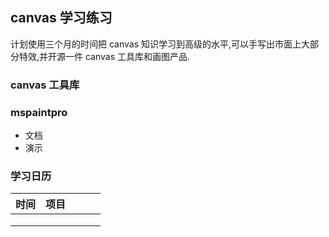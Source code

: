 <!--
 * @Author: zulezhe
 * @Date: 2021-01-13 14:43:17
 * @LastEditors: zulezhe
 * @LastEditTime: 2021-01-29 16:01:55
 * @Description: In User Settings Edit
 * @FilePath: \canvas\README.md
-->

## canvas 学习练习

计划使用三个月的时间把 canvas 知识学习到高级的水平,可以手写出市面上大部分特效,并开源一件 canvas 工具库和画图产品.

### canvas 工具库

### mspaintpro

- 文档
- 演示

### 学习日历

| 时间 | 项目 |     |     |     |
| ---- | ---- | --- | --- | --- |
|      |      |     |     |     |
|      |      |     |     |     |
|      |      |     |     |     |
